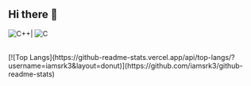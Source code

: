 ## Hi there 👋

![C++](https://img.shields.io/badge/c++-%2300599C.svg?style=for-the-badge&logo=c%2B%2B&logoColor=white)|
![C](https://img.shields.io/badge/c-%2300599C.svg?style=for-the-badge&logo=c&logoColor=white)

<br>
[![Top Langs](https://github-readme-stats.vercel.app/api/top-langs/?username=iamsrk3&layout=donut)](https://github.com/iamsrk3/github-readme-stats)
